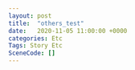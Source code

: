 ```yaml
---
layout: post
title:  "others_test"
date:   2020-11-05 11:00:00 +0000
categories: Etc
Tags: Story Etc
SceneCode: []
---
```

